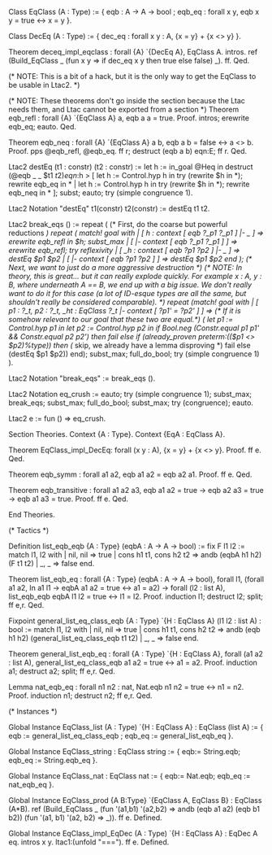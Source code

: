 Class EqClass (A : Type) := { 
  eqb : A -> A -> bool ;
  eqb_eq : forall x y, eqb x y = true <-> x = y 
}.

Class DecEq (A : Type) := {
  dec_eq : forall x y : A, {x = y} + {x <> y}
}.

Theorem deceq_impl_eqclass : forall {A} `{DecEq A}, EqClass A.
intros.
ref (Build_EqClass _ 
  (fun x y => if dec_eq x y then true else false) 
  _).
  ff.
Qed.

(* NOTE: This is a bit of a hack, but it is the only way to get the
   EqClass to be usable in Ltac2. *)

(* NOTE: These theorems don't go inside the section 
because the Ltac needs them, and Ltac cannot be exported from a section
*)
Theorem eqb_refl : forall {A} `{EqClass A} a,
  eqb a a = true.
Proof.
  intros; erewrite eqb_eq; eauto.
Qed.

Theorem eqb_neq : forall {A} `{EqClass A} a b,
  eqb a b = false <-> a <> b.
Proof.
  pps @eqb_refl, @eqb_eq.
  ff r; destruct (eqb a b) eqn:E; ff r.
Qed.

Ltac2 destEq (t1 : constr) (t2 : constr) :=
  let h := in_goal @Heq in
  destruct (@eqb _ _ $t1 $t2) eqn:$h >
  [ 
    let h := Control.hyp h in
    try (rewrite $h in *); 
    rewrite eqb_eq in * 
    | 
    let h := Control.hyp h in
    try (rewrite $h in *); 
    rewrite eqb_neq in *
  ];
  subst; 
  eauto;
  try (simple congruence 1).

Ltac2 Notation "destEq" 
  t1(constr)
  t2(constr)
  :=
  destEq t1 t2.

Ltac2 break_eqs () :=
  repeat (
    (* First, do the coarse but powerful reductions *)
    repeat (
      match! goal with
      | [ h : context [ eqb ?_p1 ?_p1 ] |- _ ] =>
        erewrite eqb_refl in $h; subst_max
      | [ |- context [ eqb ?_p1 ?_p1 ] ] =>
        erewrite eqb_refl; try reflexivity
      | [ _h : context [ eqb ?p1 ?p2 ] |- _ ] =>
        destEq $p1 $p2
      | [ |- context [ eqb ?p1 ?p2 ] ] =>
        destEq $p1 $p2
      end
    );
    (* Next, we want to just do a more aggressive destruction *)
    (*
    NOTE: In theory, this is great... but it can really explode quickly.
    For example
    x : A,
    y : B,
    where underneath A == B, we end up with a big issue.
    We don't really want to do it for this case (a lot of ID-esque types are all the same, but shouldn't really be considered comparable).
    *)
    repeat (match! goal with
    | [ p1 : ?_t, p2 : ?_t, _ht : EqClass ?_t 
        |- context [ ?p1' = ?p2' ] ] =>
      (* If it is somehow relevant to our goal that these two are equal.*)
      (
      let p1 := Control.hyp p1 in
      let p2 := Control.hyp p2 in
      if Bool.neg (Constr.equal p1 p1' && Constr.equal p2 p2') 
      then fail
      else
        if (already_proven preterm:(($p1 <> $p2)%type))
        then (* skip, we already have a lemma disproving *) fail
        else (destEq $p1 $p2))
    end);
    subst_max;
    full_do_bool;
    try (simple congruence 1)
  ).

Ltac2 Notation "break_eqs" := break_eqs ().

Ltac2 Notation eq_crush :=
  eauto;
  try (simple congruence 1);
  subst_max;
  break_eqs;
  subst_max;
  full_do_bool;
  subst_max;
  try (congruence);
  eauto.

Ltac2 e := fun () => eq_crush.

Section Theories.
  Context {A : Type}.
  Context  {EqA : EqClass A}.

  Theorem EqClass_impl_DecEq: forall (x y : A), {x = y} + {x <> y}.
  Proof.
    ff e.
  Qed.

  Theorem eqb_symm : forall a1 a2,
    eqb a1 a2 = eqb a2 a1.
  Proof.
    ff e.
  Qed.

  Theorem eqb_transitive : forall a1 a2 a3,
    eqb a1 a2 = true ->
    eqb a2 a3 = true ->
    eqb a1 a3 = true.
  Proof.
    ff e.
  Qed.

End Theories.

(* Tactics *)

Definition list_eqb_eqb {A : Type} (eqbA : A -> A -> bool) :=
  fix F l1 l2 :=
    match l1, l2 with
    | nil, nil => true
    | cons h1 t1, cons h2 t2 => andb (eqbA h1 h2) (F t1 t2)
    | _, _ => false
    end.

Theorem list_eqb_eq : forall {A : Type} (eqbA : A -> A -> bool),
  forall l1,
  (forall a1 a2, In a1 l1 -> eqbA a1 a2 = true <-> a1 = a2) ->
  forall (l2 : list A), list_eqb_eqb eqbA l1 l2 = true <-> l1 = l2.
Proof.
  induction l1; destruct l2; split; ff e,r.
Qed.

Fixpoint general_list_eq_class_eqb {A : Type} `{H : EqClass A} (l1 l2 : list A) : bool :=
  match l1, l2 with
  | nil, nil => true
  | cons h1 t1, cons h2 t2 => andb (eqb h1 h2) (general_list_eq_class_eqb t1 t2)
  | _, _ => false
  end.

Theorem general_list_eqb_eq : forall {A : Type} `{H : EqClass A},
  forall (a1 a2 : list A), general_list_eq_class_eqb a1 a2 = true <-> a1 = a2.
Proof.
  induction a1; destruct a2; split; ff e,r.
Qed.

Lemma nat_eqb_eq : forall n1 n2 : nat,
  Nat.eqb n1 n2 = true <-> n1 = n2.
Proof.
  induction n1; destruct n2; ff e,r.
Qed.

(* Instances *)

Global Instance EqClass_list (A : Type) `{H : EqClass A} : EqClass (list A) := {
  eqb := general_list_eq_class_eqb ;
  eqb_eq := general_list_eqb_eq
}.

Global Instance EqClass_string : EqClass string := { 
  eqb:= String.eqb;
  eqb_eq := String.eqb_eq 
}.

Global Instance EqClass_nat : EqClass nat := { 
  eqb:= Nat.eqb;
  eqb_eq := nat_eqb_eq 
}.

Global Instance EqClass_prod {A B:Type} `{EqClass A, EqClass B} : EqClass (A*B).
ref (Build_EqClass _ 
  (fun '(a1,b1) '(a2,b2) => andb (eqb a1 a2) (eqb b1 b2)) 
  (fun '(a1, b1) '(a2, b2) => _)).
ff e.
Defined.

Global Instance EqClass_impl_EqDec (A : Type) `{H : EqClass A} : EqDec A eq.
intros x y.
ltac1:(unfold "===").
ff e.
Defined.